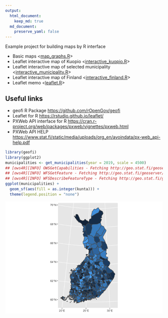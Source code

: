 ```yaml
---
output: 
  html_document:
    keep_md: true
  md_document:
    preserve_yaml: false
---
```


Example project for building maps by R interface

- Basic maps <[map_graphs.R](map_graphs.R)>
- Leaflet interactive map of Kuopio <[interactive_kuopio.R](interactive_kuopio.R)>
- Leaflet interactive map of selected municipality <[interactive_municipality.R](interactive_municipality.R)>
- Leaflet interactive map of Finland <[interactive_finland.R](interactive_finland.R)>
- Leaflet memo <[leaflet.R](leaflet.R)>

## Useful links

* geofi R Package <https://github.com/rOpenGov/geofi>
* Leaflet for R <https://rstudio.github.io/leaflet/>
* PXWeb API interface for R <https://cran.r-project.org/web/packages/pxweb/vignettes/pxweb.html>
* PXWeb API HELP <https://www.stat.fi/static/media/uploads/org_en/avoindata/px-web_api-help.pdf>



```r
library(geofi)
library(ggplot2)
municipalities <- get_municipalities(year = 2019, scale = 4500)
## [ows4R][INFO] OWSGetCapabilities - Fetching http://geo.stat.fi/geoserver/wfs?service=WFS&version=1.0.0&request=GetCapabilities 
## [ows4R][INFO] WFSGetFeature - Fetching http://geo.stat.fi/geoserver/wfs?service=WFS&version=1.0.0&typeName=tilastointialueet:kunta4500k_2019&logger=INFO&request=GetFeature 
## [ows4R][INFO] WFSDescribeFeatureType - Fetching http://geo.stat.fi/geoserver/wfs?service=WFS&version=1.0.0&typeName=tilastointialueet:kunta4500k_2019&request=DescribeFeatureType
ggplot(municipalities) + 
  geom_sf(aes(fill = as.integer(kunta))) +
  theme(legend.position = "none")
```

![](README_files/figure-html/unnamed-chunk-1-1.png)<!-- -->

